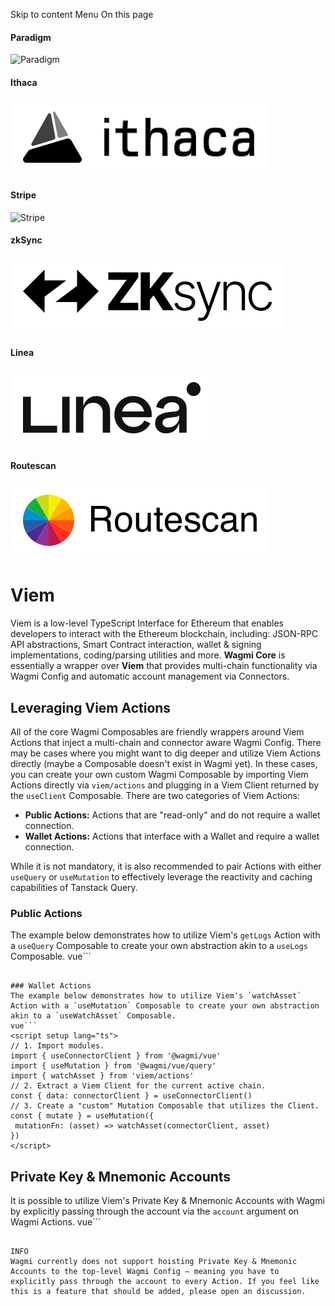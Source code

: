 Skip to content 
Menu
On this page
#### Paradigm
![Paradigm](https://raw.githubusercontent.com/wevm/.github/main/content/sponsors/paradigm-light.svg)
#### Ithaca
![Ithaca](https://raw.githubusercontent.com/wevm/.github/main/content/sponsors/ithaca-light.svg)
#### Stripe
![Stripe](https://raw.githubusercontent.com/wevm/.github/main/content/sponsors/stripe-light.svg)
#### zkSync
![zkSync](https://raw.githubusercontent.com/wevm/.github/main/content/sponsors/zksync-light.svg)
#### Linea
![Linea](https://raw.githubusercontent.com/wevm/.github/main/content/sponsors/linea-light.svg)
#### Routescan
![Routescan](https://raw.githubusercontent.com/wevm/.github/main/content/sponsors/routescan-light.svg)
# Viem ​
Viem is a low-level TypeScript Interface for Ethereum that enables developers to interact with the Ethereum blockchain, including: JSON-RPC API abstractions, Smart Contract interaction, wallet & signing implementations, coding/parsing utilities and more.
**Wagmi Core** is essentially a wrapper over **Viem** that provides multi-chain functionality via Wagmi Config and automatic account management via Connectors.
## Leveraging Viem Actions ​
All of the core Wagmi Composables are friendly wrappers around Viem Actions that inject a multi-chain and connector aware Wagmi Config.
There may be cases where you might want to dig deeper and utilize Viem Actions directly (maybe a Composable doesn't exist in Wagmi yet). In these cases, you can create your own custom Wagmi Composable by importing Viem Actions directly via `viem/actions` and plugging in a Viem Client returned by the `useClient` Composable.
There are two categories of Viem Actions:
  * **Public Actions:** Actions that are "read-only" and do not require a wallet connection.
  * **Wallet Actions:** Actions that interface with a Wallet and require a wallet connection.


While it is not mandatory, it is also recommended to pair Actions with either `useQuery` or `useMutation` to effectively leverage the reactivity and caching capabilities of Tanstack Query.
### Public Actions ​
The example below demonstrates how to utilize Viem's `getLogs` Action with a `useQuery` Composable to create your own abstraction akin to a `useLogs` Composable.
vue```
<script setup lang="ts">
// 1. Import modules. 
import { useClient, useConnectorClient } from '@wagmi/vue'
import { useMutation, useQuery } from '@wagmi/vue/query'
import { getLogs, watchAsset } from 'viem/actions'
// 2. Extract a Viem Client for the current active chain. 
const client = useClient()
// 3. Create a "custom" Query Composable that utilizes the Client. 
const { data: logs } = useQuery(
 computed(() => ({ 
  queryKey: ['logs', client.value.uid], 
  queryFn: () => getLogs(client.value) 
 }))
)
</script>
```

### Wallet Actions ​
The example below demonstrates how to utilize Viem's `watchAsset` Action with a `useMutation` Composable to create your own abstraction akin to a `useWatchAsset` Composable.
vue```
<script setup lang="ts">
// 1. Import modules. 
import { useConnectorClient } from '@wagmi/vue'
import { useMutation } from '@wagmi/vue/query'
import { watchAsset } from 'viem/actions'
// 2. Extract a Viem Client for the current active chain. 
const { data: connectorClient } = useConnectorClient()
// 3. Create a "custom" Mutation Composable that utilizes the Client. 
const { mutate } = useMutation({
 mutationFn: (asset) => watchAsset(connectorClient, asset)
})
</script>
```

## Private Key & Mnemonic Accounts ​
It is possible to utilize Viem's Private Key & Mnemonic Accounts with Wagmi by explicitly passing through the account via the `account` argument on Wagmi Actions.
vue```
<script setup lang="ts">
import { privateKeyToAccount } from 'viem/accounts'
import { useConfig } from '@wagmi/vue'
import { sendTransactionMutationOptions, useMutation } from '@wagmi/vue/query'
const config = useConfig()
const { mutate: sendTransaction } = useMutation(
 sendTransactionMutationOptions(config)
)
const account = privateKeyToAccount('0x...')
sendTransaction({
 account, 
 to: '0xa5cc3c03994DB5b0d9A5eEdD10CabaB0813678AC',
 value: parseEther('0.001')
})
</script>
```

INFO
Wagmi currently does not support hoisting Private Key & Mnemonic Accounts to the top-level Wagmi Config – meaning you have to explicitly pass through the account to every Action. If you feel like this is a feature that should be added, please open an discussion.
